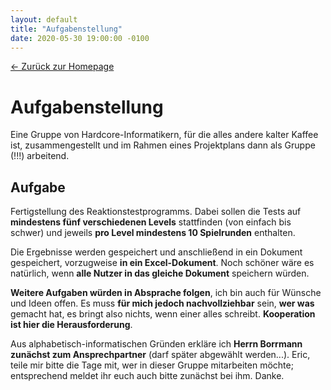 ```yaml
---
layout: default
title: "Aufgabenstellung"
date: 2020-05-30 19:00:00 -0100
---
```

<a href="https://ifP1.github.io/Reaktionszeit/">&larr; Zurück zur Homepage</a>
# Aufgabenstellung

Eine Gruppe von Hardcore-Informatikern, für die alles andere kalter Kaffee ist, zusammengestellt und im Rahmen eines Projektplans dann als Gruppe (!!!) arbeitend.

## Aufgabe
Fertigstellung des Reaktionstestprogramms. Dabei sollen die Tests auf **mindestens fünf verschiedenen Levels** stattfinden (von einfach bis schwer) und jeweils **pro Level mindestens 10 Spielrunden** enthalten.

Die Ergebnisse werden gespeichert und anschließend in ein Dokument gespeichert, vorzugweise **in ein Excel-Dokument**. Noch schöner wäre es natürlich, wenn **alle Nutzer in das gleiche Dokument** speichern würden.

**Weitere Aufgaben würden in Absprache folgen**, ich bin auch für Wünsche und Ideen offen. Es muss **für mich jedoch nachvollziehbar** sein, **wer was** gemacht hat, es bringt also nichts, wenn einer alles schreibt. **Kooperation ist hier die Herausforderung**.

Aus alphabetisch-informatischen Gründen erkläre ich **Herrn Borrmann zunächst zum Ansprechpartner** (darf später abgewählt werden...). Eric, teile mir bitte die Tage mit, wer in dieser Gruppe mitarbeiten möchte; entsprechend meldet ihr euch auch bitte zunächst bei ihm. Danke.
